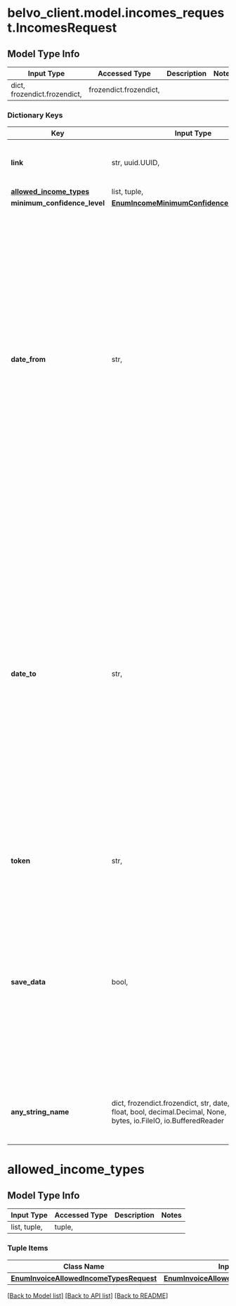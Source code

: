 # belvo_client.model.incomes_request.IncomesRequest

## Model Type Info
Input Type | Accessed Type | Description | Notes
------------ | ------------- | ------------- | -------------
dict, frozendict.frozendict,  | frozendict.frozendict,  |  | 

### Dictionary Keys
Key | Input Type | Accessed Type | Description | Notes
------------ | ------------- | ------------- | ------------- | -------------
**link** | str, uuid.UUID,  | str,  | The &#x60;link.id&#x60; that you want to get information for. | value must be a uuid
**[allowed_income_types](#allowed_income_types)** | list, tuple,  | tuple,  |  | [optional] 
**minimum_confidence_level** | [**EnumIncomeMinimumConfidenceLevelRequest**](EnumIncomeMinimumConfidenceLevelRequest.md) | [**EnumIncomeMinimumConfidenceLevelRequest**](EnumIncomeMinimumConfidenceLevelRequest.md) |  | [optional] 
**date_from** | str,  | str,  | The date from which you want to start getting incomes for, in &#x60;YYYY-MM-DD&#x60; format, within the last 365 days. When you use this parameter, you must also send &#x60;date_to&#x60;.  ⚠️ You must have at least 90 days between &#x60;date_from&#x60; and &#x60;date_to&#x60;.  ⚠️ The value of &#x60;date_from&#x60; cannot be greater than &#x60;date_to&#x60;. | [optional] 
**date_to** | str,  | str,  | The date you want to stop getting incomes for, in &#x60;YYYY-MM-DD&#x60; format, within the last 365 days. When you use this parameter, you must also send &#x60;date_from&#x60;.  ⚠️ You must have at least 90 days between &#x60;date_from&#x60; and &#x60;date_to&#x60;.  ⚠️ The value of &#x60;date_to&#x60; cannot be greater than today&#x27;s date (in other words, no future dates). | [optional] 
**token** | str,  | str,  | The OTP token generated by the bank. | [optional] 
**save_data** | bool,  | BoolClass,  | Indicates whether or not to persist the data in Belvo. By default, this is set to &#x60;true&#x60; and we return a 201 Created response. When set to &#x60;false&#x60;, the data won&#x27;t be persisted and we return a 200 OK response. | [optional] if omitted the server will use the default value of True
**any_string_name** | dict, frozendict.frozendict, str, date, datetime, int, float, bool, decimal.Decimal, None, list, tuple, bytes, io.FileIO, io.BufferedReader | frozendict.frozendict, str, BoolClass, decimal.Decimal, NoneClass, tuple, bytes, FileIO | any string name can be used but the value must be the correct type | [optional]

# allowed_income_types

## Model Type Info
Input Type | Accessed Type | Description | Notes
------------ | ------------- | ------------- | -------------
list, tuple,  | tuple,  |  | 

### Tuple Items
Class Name | Input Type | Accessed Type | Description | Notes
------------- | ------------- | ------------- | ------------- | -------------
[**EnumInvoiceAllowedIncomeTypesRequest**](EnumInvoiceAllowedIncomeTypesRequest.md) | [**EnumInvoiceAllowedIncomeTypesRequest**](EnumInvoiceAllowedIncomeTypesRequest.md) | [**EnumInvoiceAllowedIncomeTypesRequest**](EnumInvoiceAllowedIncomeTypesRequest.md) |  | 

[[Back to Model list]](../../README.md#documentation-for-models) [[Back to API list]](../../README.md#documentation-for-api-endpoints) [[Back to README]](../../README.md)

